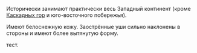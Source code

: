 Исторически занимают практически весь Западный континент (кроме [Каскадных гор](Каскадные%20горы) и юго-восточного побережья).

Имеют белоснежную кожу. Заострённые уши сильно наклонены в стороны и имеют более вытянутую форму.

тест.
